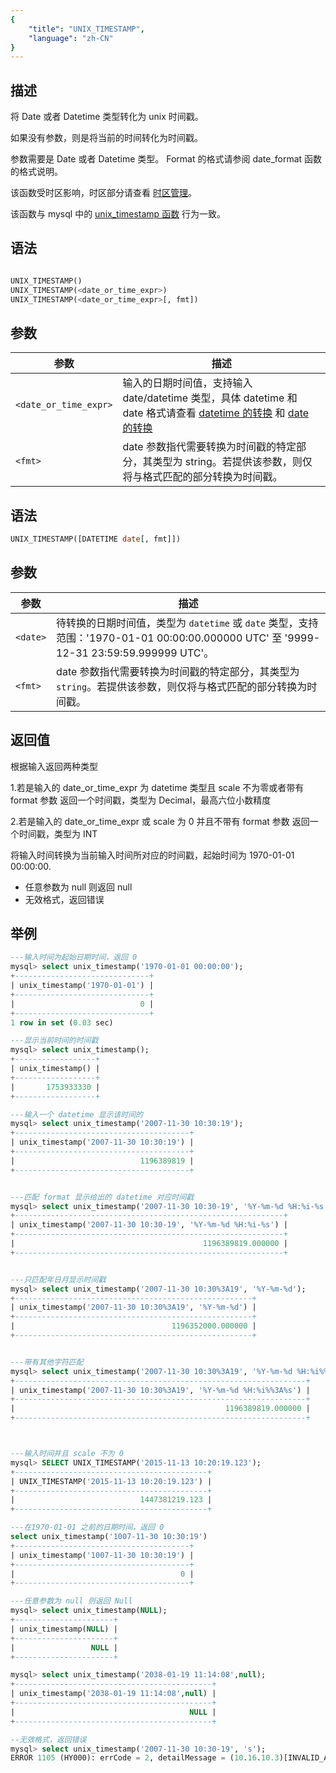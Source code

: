 ```yaml
---
{
    "title": "UNIX_TIMESTAMP",
    "language": "zh-CN"
}
---
```


## 描述

将 Date 或者 Datetime 类型转化为 unix 时间戳。

如果没有参数，则是将当前的时间转化为时间戳。

参数需要是 Date 或者 Datetime 类型。
Format 的格式请参阅 date_format 函数的格式说明。

该函数受时区影响，时区部分请查看 [时区管理](../../../../admin-manual/cluster-management/time-zone)。

该函数与 mysql 中的 [unix_timestamp 函数](https://dev.mysql.com/doc/refman/8.4/en/date-and-time-functions.html#function_unix-timestamp) 行为一致。


## 语法

```sql

UNIX_TIMESTAMP()
UNIX_TIMESTAMP(<date_or_time_expr>)
UNIX_TIMESTAMP(<date_or_time_expr>[, fmt])

```

## 参数

| 参数                         | 描述                          |
|----------------------------|-----------------------------|
| `<date_or_time_expr>` | 输入的日期时间值，支持输入 date/datetime 类型，具体 datetime 和 date 格式请查看 [datetime 的转换](../../../../../current/sql-manual/basic-element/sql-data-types/conversion/datetime-conversion) 和 [date 的转换](../../../../../current/sql-manual/basic-element/sql-data-types/conversion/date-conversion) |
| `<fmt>` | date 参数指代需要转换为时间戳的特定部分，其类型为 string。若提供该参数，则仅将与格式匹配的部分转换为时间戳。|

## 语法

```sql
UNIX_TIMESTAMP([DATETIME date[, fmt]])

```

## 参数

| 参数 | 描述 |
| -- | -- | 
| `<date>` | 待转换的日期时间值，类型为 `datetime` 或 `date` 类型，支持范围：'1970-01-01 00:00:00.000000 UTC' 至 '9999-12-31 23:59:59.999999 UTC'。|
| `<fmt>` | date 参数指代需要转换为时间戳的特定部分，其类型为 `string`。若提供该参数，则仅将与格式匹配的部分转换为时间戳。 |

## 返回值
根据输入返回两种类型

1.若是输入的 date_or_time_expr 为 datetime 类型且 scale 不为零或者带有 format 参数
返回一个时间戳，类型为 Decimal，最高六位小数精度

2.若是输入的 date_or_time_expr 或 scale 为 0 并且不带有 format 参数
返回一个时间戳，类型为 INT

将输入时间转换为当前输入时间所对应的时间戳，起始时间为 1970-01-01 00:00:00.

- 任意参数为 null 则返回 null
- 无效格式，返回错误

## 举例

```sql
---输入时间为起始日期时间，返回 0
mysql> select unix_timestamp('1970-01-01 00:00:00');
+------------------------------+
| unix_timestamp('1970-01-01') |
+------------------------------+
|                            0 |
+------------------------------+
1 row in set (0.03 sec)

---显示当前时间的时间戳
mysql> select unix_timestamp();
+------------------+
| unix_timestamp() |
+------------------+
|       1753933330 |
+------------------+

---输入一个 datetime 显示该时间的
mysql> select unix_timestamp('2007-11-30 10:30:19');
+---------------------------------------+
| unix_timestamp('2007-11-30 10:30:19') |
+---------------------------------------+
|                            1196389819 |
+---------------------------------------+


---匹配 format 显示给出的 datetime 对应时间戳
mysql> select unix_timestamp('2007-11-30 10:30-19', '%Y-%m-%d %H:%i-%s');
+------------------------------------------------------------+
| unix_timestamp('2007-11-30 10:30-19', '%Y-%m-%d %H:%i-%s') |
+------------------------------------------------------------+
|                                          1196389819.000000 |
+------------------------------------------------------------+


---只匹配年日月显示时间戳
mysql> select unix_timestamp('2007-11-30 10:30%3A19', '%Y-%m-%d');
+-----------------------------------------------------+
| unix_timestamp('2007-11-30 10:30%3A19', '%Y-%m-%d') |
+-----------------------------------------------------+
|                                   1196352000.000000 |
+-----------------------------------------------------+


---带有其他字符匹配
mysql> select unix_timestamp('2007-11-30 10:30%3A19', '%Y-%m-%d %H:%i%%3A%s');
+-----------------------------------------------------------------+
| unix_timestamp('2007-11-30 10:30%3A19', '%Y-%m-%d %H:%i%%3A%s') |
+-----------------------------------------------------------------+
|                                               1196389819.000000 |
+-----------------------------------------------------------------+



---输入时间并且 scale 不为 0
mysql> SELECT UNIX_TIMESTAMP('2015-11-13 10:20:19.123');
+-------------------------------------------+
| UNIX_TIMESTAMP('2015-11-13 10:20:19.123') |
+-------------------------------------------+
|                            1447381219.123 |
+-------------------------------------------+

---在1970-01-01 之前的日期时间，返回 0
select unix_timestamp('1007-11-30 10:30:19')
+---------------------------------------+
| unix_timestamp('1007-11-30 10:30:19') |
+---------------------------------------+
|                                     0 |
+---------------------------------------+

---任意参数为 null 则返回 Null
mysql> select unix_timestamp(NULL);
+----------------------+
| unix_timestamp(NULL) |
+----------------------+
|                 NULL |
+----------------------+

mysql> select unix_timestamp('2038-01-19 11:14:08',null);
+--------------------------------------------+
| unix_timestamp('2038-01-19 11:14:08',null) |
+--------------------------------------------+
|                                       NULL |
+--------------------------------------------+

--无效格式，返回错误
mysql> select unix_timestamp('2007-11-30 10:30-19', 's');
ERROR 1105 (HY000): errCode = 2, detailMessage = (10.16.10.3)[INVALID_ARGUMENT]Operation unix_timestamp of 2007-11-30 10:30-19, s is invalid
```

